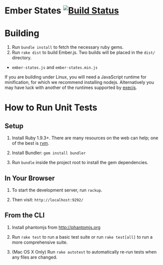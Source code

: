 # Ember States [![Build Status](https://travis-ci.org/emberjs/ember-states.png)](https://travis-ci.org/emberjs/ember-states)

# Building

1. Run `bundle install` to fetch the necessary ruby gems.
2. Run `rake dist` to build Ember.js. Two builds will be placed in the `dist/` directory.
  * `ember-states.js` and `ember-states.min.js`

If you are building under Linux, you will need a JavaScript runtime for
minification, for which we recommend installing nodejs.  Alternatively 
you may have luck with another of the runtimes supported by
[execjs](https://github.com/sstephenson/execjs).

# How to Run Unit Tests

## Setup

1. Install Ruby 1.9.3+. There are many resources on the web can help;
one of the best is [rvm](https://rvm.io/).

2. Install Bundler: `gem install bundler`

3. Run `bundle` inside the project root to install the gem dependencies.

## In Your Browser

1. To start the development server, run `rackup`.

2. Then visit: `http://localhost:9292/`

## From the CLI

1. Install phantomjs from http://phantomjs.org

2. Run `rake test` to run a basic test suite or run `rake test[all]` to
   run a more comprehensive suite.

3. (Mac OS X Only) Run `rake autotest` to automatically re-run tests
   when any files are changed.
